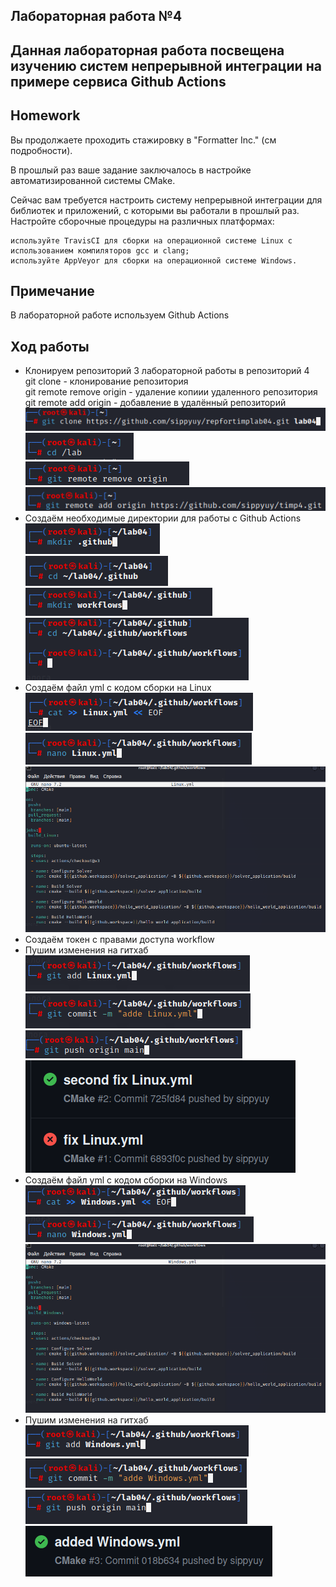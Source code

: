 ## Лабораторная работа №4
## Данная лабораторная работа посвещена изучению систем непрерывной интеграции на примере сервиса Github Actions
## Homework
Вы продолжаете проходить стажировку в "Formatter Inc." (см подробности).

В прошлый раз ваше задание заключалось в настройке автоматизированной системы CMake.

Сейчас вам требуется настроить систему непрерывной интеграции для библиотек и приложений, с которыми вы работали в прошлый раз. Настройте сборочные процедуры на различных платформах:

    используйте TravisCI для сборки на операционной системе Linux с использованием компиляторов gcc и clang;
    используйте AppVeyor для сборки на операционной системе Windows.
## Примечание
В лабораторной работе используем Github Actions
## Ход работы
- Клонируем репозиторий 3 лабораторной работы в репозиторий 4        
  git clone -  клонирование репозитория      
  git remote remove origin - удаление копиии удаленного репозитория       
  git remote add origin - добавление в удалённый репозиторий
  ![](https://github.com/sippyuy/timp4/blob/main/screens/1.png)                               
  ![](https://github.com/sippyuy/timp4/blob/main/screens/2.png)                           
  ![](https://github.com/sippyuy/timp4/blob/main/screens/3.png)                        
  ![](https://github.com/sippyuy/timp4/blob/main/screens/4.png)                    
- Создаём необходимые директории для работы с Github Actions                                
  ![](https://github.com/sippyuy/timp4/blob/main/screens/5.png)                             
  ![](https://github.com/sippyuy/timp4/blob/main/screens/6.png)                      
  ![](https://github.com/sippyuy/timp4/blob/main/screens/7.png)                         
  ![](https://github.com/sippyuy/timp4/blob/main/screens/8.png)                     
- Создаём файл yml с кодом сборки на Linux                                                   
  ![](https://github.com/sippyuy/timp4/blob/main/screens/9.png)                          
  ![](https://github.com/sippyuy/timp4/blob/main/screens/10.png)                            
  ![](https://github.com/sippyuy/timp4/blob/main/screens/11.png)                     
- Создаём токен с правами доступа workflow   
- Пушим изменения на гитхаб                                                
  ![](https://github.com/sippyuy/timp4/blob/main/screens/12.png)                           
  ![](https://github.com/sippyuy/timp4/blob/main/screens/13.png)                             
  ![](https://github.com/sippyuy/timp4/blob/main/screens/14.png)                           
  ![](https://github.com/sippyuy/timp4/blob/main/screens/15.png)                              
- Создаём файл yml с кодом сборки на Windows                               
  ![](https://github.com/sippyuy/timp4/blob/main/screens/16.png)                      
  ![](https://github.com/sippyuy/timp4/blob/main/screens/17.png)                         
  ![](https://github.com/sippyuy/timp4/blob/main/screens/18.png)                        
- Пушим изменения на гитхаб                                
  ![](https://github.com/sippyuy/timp4/blob/main/screens/19.png)                            
  ![](https://github.com/sippyuy/timp4/blob/main/screens/20.png)                          
  ![](https://github.com/sippyuy/timp4/blob/main/screens/21.png)                           
  ![](https://github.com/sippyuy/timp4/blob/main/screens/22.png)                             
  

